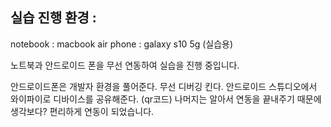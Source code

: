 
실습 진행 환경 :
-------------
notebook : macbook air
phone : galaxy s10 5g (실습용)

노트북과 안드로이드 폰을 무선 연동하여 실습을 진행 중입니다.

안드로이드폰은 개발자 환경을 풀어준다.
무선 디버깅 킨다.
안드로이드 스튜디오에서 와이파이로 디바이스를 공유해준다. (qr코드)
나머지는 알아서 연동을 끝내주기 때문에 생각보다? 편리하게 연동이 되었습니다.
